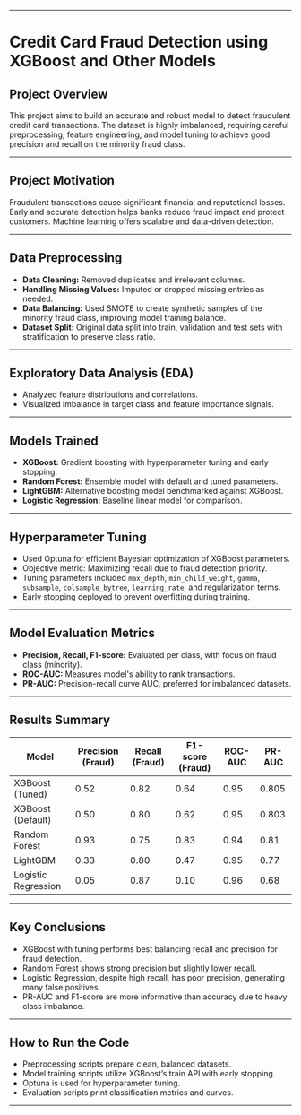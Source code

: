 ***

# Credit Card Fraud Detection using XGBoost and Other Models

## Project Overview
This project aims to build an accurate and robust model to detect fraudulent credit card transactions. The dataset is highly imbalanced, requiring careful preprocessing, feature engineering, and model tuning to achieve good precision and recall on the minority fraud class.

***

## Project Motivation
Fraudulent transactions cause significant financial and reputational losses. Early and accurate detection helps banks reduce fraud impact and protect customers. Machine learning offers scalable and data-driven detection.

***

## Data Preprocessing
- **Data Cleaning:** Removed duplicates and irrelevant columns.
- **Handling Missing Values:** Imputed or dropped missing entries as needed.
- **Data Balancing:** Used SMOTE to create synthetic samples of the minority fraud class, improving model training balance.
- **Dataset Split:** Original data split into train, validation and test sets with stratification to preserve class ratio.

***

## Exploratory Data Analysis (EDA)
- Analyzed feature distributions and correlations.
- Visualized imbalance in target class and feature importance signals.

***

## Models Trained
- **XGBoost:** Gradient boosting with hyperparameter tuning and early stopping.
- **Random Forest:** Ensemble model with default and tuned parameters.
- **LightGBM:** Alternative boosting model benchmarked against XGBoost.
- **Logistic Regression:** Baseline linear model for comparison.

***

## Hyperparameter Tuning
- Used Optuna for efficient Bayesian optimization of XGBoost parameters.
- Objective metric: Maximizing recall due to fraud detection priority.
- Tuning parameters included `max_depth`, `min_child_weight`, `gamma`, `subsample`, `colsample_bytree`, `learning_rate`, and regularization terms.
- Early stopping deployed to prevent overfitting during training.

***

## Model Evaluation Metrics
- **Precision, Recall, F1-score:** Evaluated per class, with focus on fraud class (minority).
- **ROC-AUC:** Measures model's ability to rank transactions.
- **PR-AUC:** Precision-recall curve AUC, preferred for imbalanced datasets.

***

## Results Summary

| Model               | Precision (Fraud) | Recall (Fraud) | F1-score (Fraud) | ROC-AUC | PR-AUC |
|---------------------|-------------------|----------------|------------------|---------|--------|
| XGBoost (Tuned)     | 0.52              | 0.82           | 0.64             | 0.95    | 0.805  |
| XGBoost (Default)   | 0.50              | 0.80           | 0.62             | 0.95    | 0.803  |
| Random Forest       | 0.93              | 0.75           | 0.83             | 0.94    | 0.81   |
| LightGBM            | 0.33              | 0.80           | 0.47             | 0.95    | 0.77   |
| Logistic Regression | 0.05              | 0.87           | 0.10             | 0.96    | 0.68   |

***

## Key Conclusions
- XGBoost with tuning performs best balancing recall and precision for fraud detection.
- Random Forest shows strong precision but slightly lower recall.
- Logistic Regression, despite high recall, has poor precision, generating many false positives.
- PR-AUC and F1-score are more informative than accuracy due to heavy class imbalance.

***

## How to Run the Code
- Preprocessing scripts prepare clean, balanced datasets.
- Model training scripts utilize XGBoost’s train API with early stopping.
- Optuna is used for hyperparameter tuning.
- Evaluation scripts print classification metrics and curves.

***
